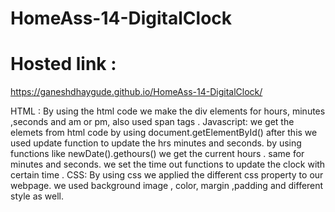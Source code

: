 # HomeAss-14-DigitalClock
# Hosted link :
https://ganeshdhaygude.github.io/HomeAss-14-DigitalClock/

HTML :
By using the html code we make the div elements for hours, minutes ,seconds and am or pm, also used span tags .
Javascript:
we get the elemets from html code by using document.getElementById()
after this we used update function to update the hrs minutes and seconds.
by using functions like newDate().gethours() we get the current hours .
same for minutes and seconds.
we set the time out functions to update the clock with certain time .
CSS:
By using css we applied the different css property to our webpage.
we used background image , color, margin ,padding and different style as well.

